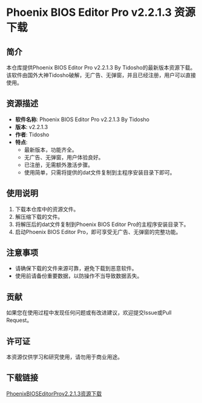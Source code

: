 # Phoenix BIOS Editor Pro v2.2.1.3 资源下载

## 简介

本仓库提供Phoenix BIOS Editor Pro v2.2.1.3 By Tidosho的最新版本资源下载。该软件由国外大神Tidosho破解，无广告、无弹窗，并且已经注册，用户可以直接使用。

## 资源描述

- **软件名称**: Phoenix BIOS Editor Pro v2.2.1.3 By Tidosho
- **版本**: v2.2.1.3
- **作者**: Tidosho
- **特点**:
  - 最新版本，功能齐全。
  - 无广告、无弹窗，用户体验良好。
  - 已注册，无需额外激活步骤。
  - 使用简单，只需将提供的dat文件复制到主程序安装目录下即可。

## 使用说明

1. 下载本仓库中的资源文件。
2. 解压缩下载的文件。
3. 将解压后的dat文件复制到Phoenix BIOS Editor Pro的主程序安装目录下。
4. 启动Phoenix BIOS Editor Pro，即可享受无广告、无弹窗的完整功能。

## 注意事项

- 请确保下载的文件来源可靠，避免下载到恶意软件。
- 使用前请备份重要数据，以防操作不当导致数据丢失。

## 贡献

如果您在使用过程中发现任何问题或有改进建议，欢迎提交Issue或Pull Request。

## 许可证

本资源仅供学习和研究使用，请勿用于商业用途。

## 下载链接

[PhoenixBIOSEditorProv2.2.1.3资源下载](https://pan.quark.cn/s/f7f45645618a)